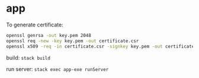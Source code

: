 # app

To generate certificate:

```bash
openssl genrsa -out key.pem 2048
openssl req -new -key key.pem -out certificate.csr
openssl x509 -req -in certificate.csr -signkey key.pem -out certificate.pem
```

build: `stack build`

run server: `stack exec app-exe runServer`
